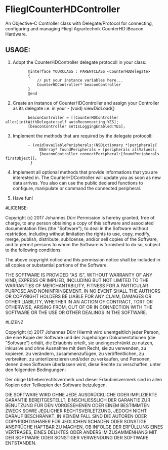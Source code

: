 # FlieglCounterHDController
An Objective-C Controller class with Delegate/Protocol for connecting, configuring and managing Fliegl Agrartechnik CounterHD iBeacon Hardware.


## USAGE:

 1. Adopt the CounterHDController delegate protocoll in your class:

```
          @interface YOURCLASS : PARENTCLASS <CounterHDDelegate>
          {
              // put your instance variables here...
              CounterHDController* beaconController
          }
          @end
```

 2. Create an instance of CounterHDController and assign your Controller as its delegate i.e. in your - (void) viewDidLoad{}

```
          beaconController = [[CounterHDController alloc]initWithDelegate:self autoReconnecting:YES];
          [beaconController setIsLoggingEnabled:YES];
```

 3. Implement the methods that are required by the delegate protocoll:

```
          - (void)availablePeripherals:(NSDictionary *)peripherals{
               NSArray* foundPeripherals = [peripherals allValues];
               [beaconController connectPeripheral:[foundPeripherals firstObject]];
           }
```

 4. Implement all optional methods that provide informations that you are interested in. The CounterHDController will update you 
    as soon as new data arrives. You also can use the public declared functions to configure, manipulate or command the
    connected peripheral.



 5. Have fun!



#LICENSE:

Copyright (c) 2017 Johannes Dürr
Permission is hereby granted, free of charge, to any person obtaining a copy of this software and associated documentation files (the "Software"), to deal in the Software without restriction, including without limitation the rights to use, copy, modify, merge, publish, distribute, sublicense, and/or sell copies of the Software, and to permit persons to whom the Software is furnished to do so, subject to the following conditions:

The above copyright notice and this permission notice shall be included in all copies or substantial portions of the Software.

THE SOFTWARE IS PROVIDED "AS IS", WITHOUT WARRANTY OF ANY KIND, EXPRESS OR IMPLIED, INCLUDING BUT NOT LIMITED TO THE WARRANTIES OF MERCHANTABILITY, FITNESS FOR A PARTICULAR PURPOSE AND NONINFRINGEMENT. IN NO EVENT SHALL THE AUTHORS OR COPYRIGHT HOLDERS BE LIABLE FOR ANY CLAIM, DAMAGES OR OTHER LIABILITY, WHETHER IN AN ACTION OF CONTRACT, TORT OR OTHERWISE, ARISING FROM, OUT OF OR IN CONNECTION WITH THE SOFTWARE OR THE USE OR OTHER DEALINGS IN THE SOFTWARE.


#LIZENZ

Copyright (c) 2017 Johannes Dürr
Hiermit wird unentgeltlich jeder Person, die eine Kopie der Software und der zugehörigen Dokumentationen (die "Software") erhält, die Erlaubnis erteilt, sie uneingeschränkt zu nutzen, inklusive und ohne Ausnahme mit dem Recht, sie zu verwenden, zu kopieren, zu verändern, zusammenzufügen, zu veröffentlichen, zu verbreiten, zu unterlizenzieren und/oder zu verkaufen, und Personen, denen diese Software überlassen wird, diese Rechte zu verschaffen, unter den folgenden Bedingungen:

Der obige Urheberrechtsvermerk und dieser Erlaubnisvermerk sind in allen Kopien oder Teilkopien der Software beizulegen.

DIE SOFTWARE WIRD OHNE JEDE AUSDRÜCKLICHE ODER IMPLIZIERTE GARANTIE BEREITGESTELLT, EINSCHLIESSLICH DER GARANTIE ZUR BENUTZUNG FÜR DEN VORGESEHENEN ODER EINEM BESTIMMTEN ZWECK SOWIE JEGLICHER RECHTSVERLETZUNG, JEDOCH NICHT DARAUF BESCHRÄNKT. IN KEINEM FALL SIND DIE AUTOREN ODER COPYRIGHTINHABER FÜR JEGLICHEN SCHADEN ODER SONSTIGE ANSPRÜCHE HAFTBAR ZU MACHEN, OB INFOLGE DER ERFÜLLUNG EINES VERTRAGES, EINES DELIKTES ODER ANDERS IM ZUSAMMENHANG MIT DER SOFTWARE ODER SONSTIGER VERWENDUNG DER SOFTWARE ENTSTANDEN.
